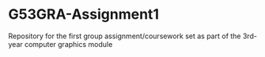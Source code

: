 # G53GRA-Assignment1
Repository for the first group assignment/coursework set as part of the 3rd-year computer graphics module
